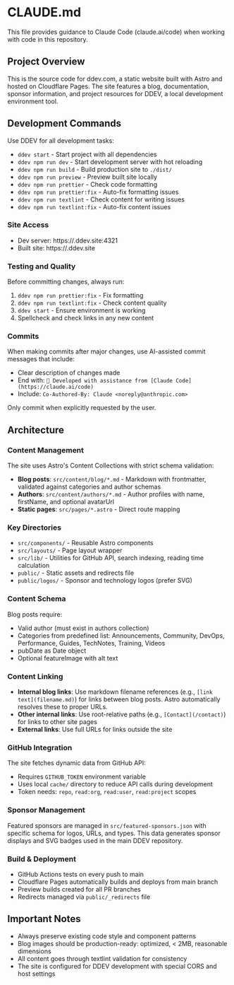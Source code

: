 # CLAUDE.md

This file provides guidance to Claude Code (claude.ai/code) when working with code in this repository.

## Project Overview

This is the source code for ddev.com, a static website built with Astro and hosted on Cloudflare Pages. The site features a blog, documentation, sponsor information, and project resources for DDEV, a local development environment tool.

## Development Commands

Use DDEV for all development tasks:

- `ddev start` - Start project with all dependencies
- `ddev npm run dev` - Start development server with hot reloading
- `ddev npm run build` - Build production site to `./dist/`
- `ddev npm run preview` - Preview built site locally
- `ddev npm run prettier` - Check code formatting
- `ddev npm run prettier:fix` - Auto-fix formatting issues
- `ddev npm run textlint` - Check content for writing issues
- `ddev npm run textlint:fix` - Auto-fix content issues

### Site Access

- Dev server: https://<projectname>.ddev.site:4321
- Built site: https://<projectname>.ddev.site

### Testing and Quality

Before committing changes, always run:

1. `ddev npm run prettier:fix` - Fix formatting
2. `ddev npm run textlint:fix` - Check content quality
3. `ddev start` - Ensure environment is working
4. Spellcheck and check links in any new content

### Commits

When making commits after major changes, use AI-assisted commit messages that include:

- Clear description of changes made
- End with: `🤖 Developed with assistance from [Claude Code](https://claude.ai/code)`
- Include: `Co-Authored-By: Claude <noreply@anthropic.com>`

Only commit when explicitly requested by the user.

## Architecture

### Content Management

The site uses Astro's Content Collections with strict schema validation:

- **Blog posts**: `src/content/blog/*.md` - Markdown with frontmatter, validated against categories and author schemas
- **Authors**: `src/content/authors/*.md` - Author profiles with name, firstName, and optional avatarUrl
- **Static pages**: `src/pages/*.astro` - Direct route mapping

### Key Directories

- `src/components/` - Reusable Astro components
- `src/layouts/` - Page layout wrapper
- `src/lib/` - Utilities for GitHub API, search indexing, reading time calculation
- `public/` - Static assets and redirects file
- `public/logos/` - Sponsor and technology logos (prefer SVG)

### Content Schema

Blog posts require:

- Valid author (must exist in authors collection)
- Categories from predefined list: Announcements, Community, DevOps, Performance, Guides, TechNotes, Training, Videos
- pubDate as Date object
- Optional featureImage with alt text

### Content Linking

- **Internal blog links**: Use markdown filename references (e.g., `[link text](filename.md)`) for links between blog posts. Astro automatically resolves these to proper URLs.
- **Other internal links**: Use root-relative paths (e.g., `[Contact](/contact)`) for links to other site pages
- **External links**: Use full URLs for links outside the site

### GitHub Integration

The site fetches dynamic data from GitHub API:

- Requires `GITHUB_TOKEN` environment variable
- Uses local `cache/` directory to reduce API calls during development
- Token needs: `repo`, `read:org`, `read:user`, `read:project` scopes

### Sponsor Management

Featured sponsors are managed in `src/featured-sponsors.json` with specific schema for logos, URLs, and types. This data generates sponsor displays and SVG badges used in the main DDEV repository.

### Build & Deployment

- GitHub Actions tests on every push to main
- Cloudflare Pages automatically builds and deploys from main branch
- Preview builds created for all PR branches
- Redirects managed via `public/_redirects` file

## Important Notes

- Always preserve existing code style and component patterns
- Blog images should be production-ready: optimized, < 2MB, reasonable dimensions
- All content goes through textlint validation for consistency
- The site is configured for DDEV development with special CORS and host settings
